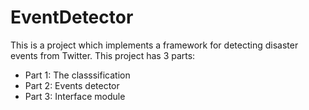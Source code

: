 # EventDetector
This is a project which implements a framework for detecting disaster events from Twitter.
This project has 3 parts:
  - Part 1: The classsification
  - Part 2: Events detector
  - Part 3: Interface module
 
